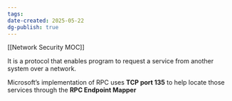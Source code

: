 ```yaml
---
tags: 
date-created: 2025-05-22
dg-publish: true
---
```

[[Network Security MOC]]

It is a protocol that enables program to request a service from another system over a network.

Microsoft’s implementation of RPC uses **TCP port 135** to help locate those services through the **RPC Endpoint Mapper**

